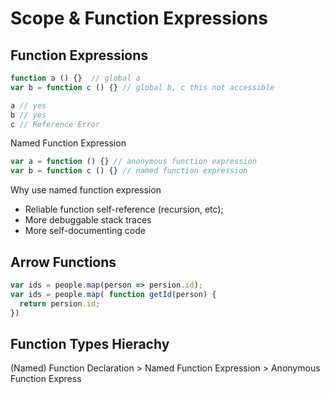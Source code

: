 # Scope & Function Expressions

## Function Expressions

```javascript
function a () {}  // global a
var b = function c () {} // global b, c this not accessible

a // yes
b // yes
c // Reference Error
```

Named Function Expression

```javascript
var a = function () {} // anonymous function expression
var b = function c () {} // named function expression
```
Why use named function expression
- Reliable function self-reference (recursion, etc);
- More debuggable stack traces
- More self-documenting code


## Arrow Functions

```javascript
var ids = people.map(person => persion.id);
var ids = people.map( function getId(person) {
  return persion.id;
})
```

## Function Types Hierachy

(Named) Function Declaration > Named Function Expression > Anonymous Function Express